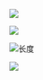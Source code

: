 ![](https://i.loli.net/2019/04/04/5ca56bee6660e.png)

![](https://i.loli.net/2019/04/04/5ca56f3910b3e.png)

![](https://i.loli.net/2019/04/04/5ca5702a377e3.png)长度

![](https://i.loli.net/2019/04/04/5ca5a7f766c79.png)